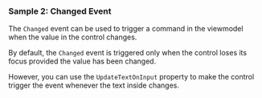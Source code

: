 ### Sample 2: Changed Event

The `Changed` event can be used to trigger a command in the viewmodel when the value in the control changes.

By default, the `Changed` event is triggered only when the control loses its focus provided the value has been changed. 

However, you can use the `UpdateTextOnInput` property to make the control trigger the event whenever the text inside changes.
